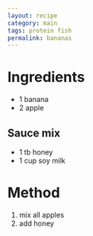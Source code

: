 ```yaml
---
layout: recipe
category: main
tags: protein fish
permalink: bananas
---
```

# Ingredients
- 1 banana
- 2 apple

## Sauce mix
- 1 tb honey
- 1 cup soy milk

# Method
1. mix all apples
2. add honey
